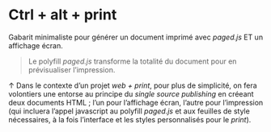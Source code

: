 # Ctrl + alt + print

Gabarit minimaliste pour générer un document imprimé avec _paged.js_ ET un affichage écran.

> Le polyfill _paged.js_ transforme la totalité du document pour en prévisualiser l’impression.

↑ Dans le contexte d’un projet _web + print_, pour plus de simplicité, on fera volontiers une entorse au principe du _single source publishing_ en créeant deux documents HTML ; l’un pour l’affichage écran, l’autre pour l’impression (qui incluera l’appel javascript au polyfill _paged.js_ et aux feuilles de style nécessaires, à la fois l’interface et les styles personnalisés pour le _print_).


